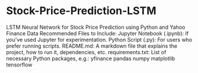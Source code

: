 # Stock-Price-Prediction-LSTM
LSTM Neural Network for Stock Price Prediction using Python and Yahoo Finance Data
Recommended Files to Include:
Jupyter Notebook (.ipynb): If you've used Jupyter for experimentation.
Python Script (.py): For users who prefer running scripts.
README.md: A markdown file that explains the project, how to run it, dependencies, etc.
requirements.txt: List of necessary Python packages, e.g.:
yfinance
pandas
numpy
matplotlib
tensorflow
